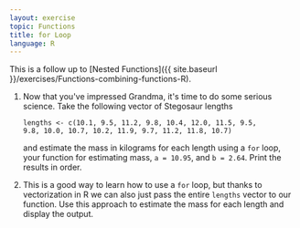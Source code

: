 ```yaml
---
layout: exercise
topic: Functions
title: for Loop
language: R
---
```


This is a follow up to [Nested Functions]({{ site.baseurl }}/exercises/Functions-combining-functions-R).

1.  Now that you've impressed Grandma, it's time to do some serious science.
    Take the following vector of Stegosaur lengths

    ```
    lengths <- c(10.1, 9.5, 11.2, 9.8, 10.4, 12.0, 11.5, 9.5,
	9.8, 10.0, 10.7, 10.2, 11.9, 9.7, 11.2, 11.8, 10.7)
	```

	and estimate the mass in kilograms for each length using a `for` loop,
	your function for estimating mass, `a = 10.95`, and `b = 2.64`. Print the
	results in order.

2. This is a good way to learn how to use a `for` loop, but thanks to vectorization
in R we can also just pass the entire `lengths` vector to our function. Use this
approach to estimate the mass for each length and display the output.
